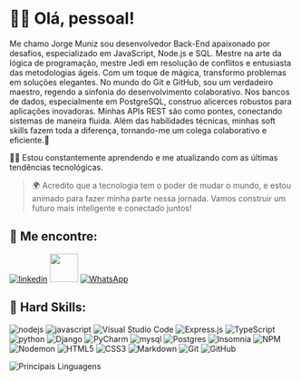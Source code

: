 # 🙋‍♂️ Olá, pessoal! 


Me chamo Jorge Muniz sou desenvolvedor Back-End apaixonado por desafios, especializado em JavaScript, Node.js e SQL. Mestre na arte da lógica de programação, mestre Jedi em resolução de conflitos e entusiasta das metodologias ágeis. Com um toque de mágica, transformo problemas em soluções elegantes. No mundo do Git e GitHub, sou um verdadeiro maestro, regendo a sinfonia do desenvolvimento colaborativo. Nos bancos de dados, especialmente em PostgreSQL, construo alicerces robustos para aplicações inovadoras. Minhas APIs REST são como pontes, conectando sistemas de maneira fluida. Além das habilidades técnicas, minhas soft skills fazem toda a diferença, tornando-me um colega colaborativo e eficiente.🚀

👨‍💻 Estou constantemente aprendendo e me atualizando com as últimas tendências tecnológicas.

> 🌍 Acredito que a tecnologia tem o poder de mudar o mundo, e estou animado para fazer minha parte nessa jornada. Vamos construir um futuro mais inteligente e conectado juntos!

## 🔎 Me encontre:
[![linkedin](https://img.shields.io/badge/LinkedIn-0077B5?style=for-the-badge&logo=linkedin&logoColor=white&custom_title=jorge-muniz)](https://www.linkedin.com/in/jorge-muniz/)
<a href="mailto:jorge.munizfilho@gmail.com">
<img src="https://media.tenor.com/YyvztaMcEiMAAAAi/message-notification.gif" width="50px"></a>
[![WhatsApp](https://img.shields.io/badge/WhatsApp-25D366?style=for-the-badge&logo=whatsapp&logoColor=white)](https://whatsa.me/5599985412118)


## 🧠 Hard Skills:
![nodejs](https://img.shields.io/badge/Node%20js-339933?style=for-the-badge&logo=nodedotjs&logoColor=white)
![javascript](https://img.shields.io/badge/JavaScript-323330?style=for-the-badge&logo=javascript&logoColor=F7DF1E)
![Visual Studio Code](https://img.shields.io/badge/Visual%20Studio%20Code-0078d7.svg?style=for-the-badge&logo=visual-studio-code&logoColor=white)
![Express.js](https://img.shields.io/badge/express.js-%23404d59.svg?style=for-the-badge&logo=express&logoColor=%2361DAFB)
![TypeScript](https://img.shields.io/badge/typescript-%23007ACC.svg?style=for-the-badge&logo=typescript&logoColor=white)
![python](https://img.shields.io/badge/Python-FFD43B?style=for-the-badge&logo=python&logoColor=blue)
![Django](https://img.shields.io/badge/django-%23092E20.svg?style=for-the-badge&logo=django&logoColor=white)
![PyCharm](https://img.shields.io/badge/pycharm-143?style=for-the-badge&logo=pycharm&logoColor=black&color=black&labelColor=green)
![mysql](https://img.shields.io/badge/MySQL-005C84?style=for-the-badge&logo=mysql&logoColor=white)
![Postgres](https://img.shields.io/badge/postgres-%23316192.svg?style=for-the-badge&logo=postgresql&logoColor=white)
![Insomnia](https://img.shields.io/badge/Insomnia-black?style=for-the-badge&logo=insomnia&logoColor=5849BE)
![NPM](https://img.shields.io/badge/NPM-%23CB3837.svg?style=for-the-badge&logo=npm&logoColor=white)
![Nodemon](https://img.shields.io/badge/NODEMON-%23323330.svg?style=for-the-badge&logo=nodemon&logoColor=%BBDEAD)
![HTML5](https://img.shields.io/badge/html5-%23E34F26.svg?style=for-the-badge&logo=html5&logoColor=white)
![CSS3](https://img.shields.io/badge/css3-%231572B6.svg?style=for-the-badge&logo=css3&logoColor=white)
![Markdown](https://img.shields.io/badge/markdown-%23000000.svg?style=for-the-badge&logo=markdown&logoColor=white)
![Git](https://img.shields.io/badge/git-%23F05033.svg?style=for-the-badge&logo=git&logoColor=white)
![GitHub](https://img.shields.io/badge/github-%23121011.svg?style=for-the-badge&logo=github&logoColor=white)


![Principais Linguagens](https://github-readme-stats.vercel.app/api/top-langs/?username=jorgemunizf&theme=tokyonight&hide_border=true&custom_title=Principais%20Linguagens)

